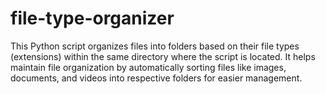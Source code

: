 # file-type-organizer
This Python script organizes files into folders based on their file types (extensions) within the same directory where the script is located. It helps maintain file organization by automatically sorting files like images, documents, and videos into respective folders for easier management.

